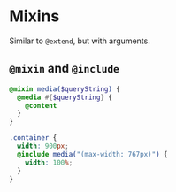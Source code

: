 # Mixins

Similar to `@extend`, but with arguments.

## `@mixin` and `@include`

```scss
@mixin media($queryString) {
  @media #{$queryString} {
    @content
  }
}

.container {
  width: 900px;
  @include media("(max-width: 767px)") {
    width: 100%;
  }
}
```
